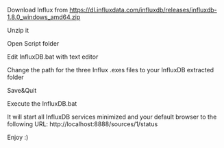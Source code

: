 Download Influx from https://dl.influxdata.com/influxdb/releases/influxdb-1.8.0_windows_amd64.zip

Unzip it

Open Script folder

Edit InfluxDB.bat with text editor

Change the path for the three Influx .exes files to your InfluxDB extracted folder

Save&Quit

Execute the InfluxDB.bat

It will start all InfluxDB services minimized and your 
default browser to the following URL: http://localhost:8888/sources/1/status

Enjoy :)